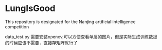 # LungIsGood
This repository is designated for the Nanjing artificial intelligence competition

data_test.py 需要安装opencv,可以方便查看单层的图片，但是实际生成训练数据的时候应该不需要，直接存矩阵就行了
